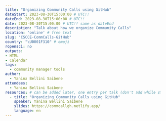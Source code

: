 ```yaml
---
title: "Organizing Community Calls using GitHub"
dateStart: 2023-08-30T15:00:00 # UTC!!
dateEnd: 2023-08-30T15:00:00 # UTC!!
date: 2023-08-30T15:00:00 # UTC!! same as dateEnd
description: "Talk about how we organize Community Calls"
location: 'online' # free text
slug: "CSCCE-CommCalls-GitHub"
country: "\U0001F310" # emoji
ropensci: no
outputs: 
- HTML
- Calendar 
tags: 
  - community manager tools
author:
  - Yanina Bellini Saibene
attendees:
  - Yanina Bellini Saibene
resources: # can be added later, one entry per talk (don't add while still empty, add once there are resources)
  - title: "Organizing Community Calls using GitHub"
    speaker: Yanina Bellini Saibene
    slides: https://commcallgh.netlify.app/
    language: en
---
```


